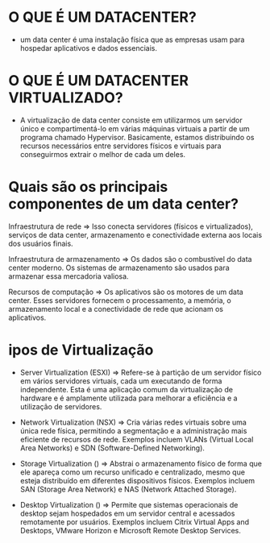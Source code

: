 # O QUE É UM DATACENTER?

- um data center é uma instalação física que as empresas usam para hospedar aplicativos e dados essenciais.

# O QUE É UM DATACENTER VIRTUALIZADO?

- A virtualização de data center consiste em utilizarmos um servidor único e compartimentá-lo em várias máquinas virtuais
a partir de um programa chamado Hypervisor. Basicamente, estamos distribuindo os recursos necessários entre servidores
físicos e virtuais para conseguirmos extrair o melhor de cada um deles.

# Quais são os principais componentes de um data center?

Infraestrutura de rede => Isso conecta servidores (físicos e virtualizados), serviços de data center,
armazenamento e conectividade externa aos locais dos usuários finais.

Infraestrutura de armazenamento => Os dados são o combustível do data center moderno. Os sistemas de
armazenamento são usados para armazenar essa mercadoria valiosa.

Recursos de computação => Os aplicativos são os motores de um data center. Esses servidores fornecem o 
processamento, a memória, o armazenamento local e a conectividade de rede que acionam os aplicativos.

# ipos de Virtualização

- Server Virtualization (ESXI) => Refere-se à partição de um servidor físico em vários servidores virtuais,
cada um executando de forma independente. Esta é uma aplicação comum da virtualização de hardware e é
amplamente utilizada para melhorar a eficiência e a utilização de servidores.

- Network Virtualization (NSX) => Cria várias redes virtuais sobre uma única rede física, permitindo a
segmentação e a administração mais eficiente de recursos de rede. Exemplos incluem VLANs (Virtual Local
Area Networks) e SDN (Software-Defined Networking).

- Storage Virtualization () => Abstrai o armazenamento físico de forma que ele apareça como um recurso
unificado e centralizado, mesmo que esteja distribuído em diferentes dispositivos físicos. Exemplos
incluem SAN (Storage Area Network) e NAS (Network Attached Storage).

- Desktop Virtualization () => Permite que sistemas operacionais de desktop sejam hospedados em um servidor
central e acessados remotamente por usuários. Exemplos incluem Citrix Virtual Apps and Desktops, VMware Horizon
e Microsoft Remote Desktop Services.
